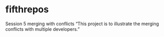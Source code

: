 # fifthrepos
Session 5 merging with conflicts
“This project is to illustrate the merging conflicts with multiple developers.”
